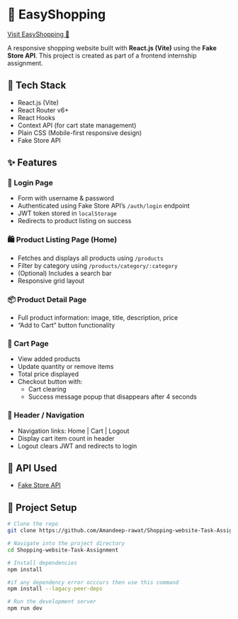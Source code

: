 # 🛒 EasyShopping

[Visit EasyShopping 🚀](https://shopping-site-by-rwt.vercel.app/)


A responsive shopping website built with **React.js (Vite)** using the **Fake Store API**. This project is created as part of a frontend internship assignment.

## 🔧 Tech Stack

- React.js (Vite)
- React Router v6+
- React Hooks
- Context API (for cart state management)
- Plain CSS (Mobile-first responsive design)
- Fake Store API

## ✨ Features

### 🔐 Login Page
- Form with username & password
- Authenticated using Fake Store API’s `/auth/login` endpoint
- JWT token stored in `localStorage`
- Redirects to product listing on success

### 🛍️ Product Listing Page (Home)
- Fetches and displays all products using `/products`
- Filter by category using `/products/category/:category`
- (Optional) Includes a search bar
- Responsive grid layout

### 📦 Product Detail Page
- Full product information: image, title, description, price
- “Add to Cart” button functionality

### 🛒 Cart Page
- View added products
- Update quantity or remove items
- Total price displayed
- Checkout button with:
  - Cart clearing
  - Success message popup that disappears after 4 seconds

### 📌 Header / Navigation
- Navigation links: Home | Cart | Logout
- Display cart item count in header
- Logout clears JWT and redirects to login

## 🔗 API Used

- [Fake Store API](https://fakestoreapi.com/docs)

## 📁 Project Setup

```bash
# Clone the repo
git clone https://github.com/Amandeep-rawat/Shopping-website-Task-Assignment.git

# Navigate into the project directory
cd Shopping-website-Task-Assignment

# Install dependencies
npm install

#if any dependency error occcurs then use this command
npm install --lagacy-peer-deps

# Run the development server
npm run dev

